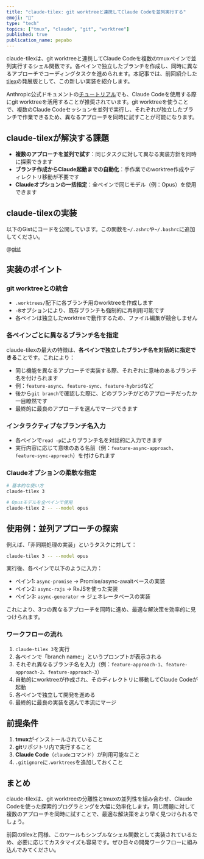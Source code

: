 ```yaml
---
title: "claude-tilex: git worktreeと連携してClaude Codeを並列実行する"
emoji: "🌳"
type: "tech"
topics: ["tmux", "claude", "git", "worktree"]
published: true
publication_name: pepabo
---
```


claude-tilexは、git worktreeと連携してClaude Codeを複数のtmuxペインで並列実行するシェル関数です。各ペインで独立したブランチを作成し、同時に異なるアプローチでコーディングタスクを進められます。本記事では、前回紹介した[tilex](https://zenn.dev/kentaro/articles/f3af8a9262180d)の発展版として、この新しい実装を紹介します。

Anthropic公式ドキュメントの[チュートリアル](https://docs.anthropic.com/en/docs/claude-code/tutorials#run-parallel-claude-code-sessions-with-git-worktrees)でも、Claude Codeを使用する際にgit worktreeを活用することが推奨されています。git worktreeを使うことで、複数のClaude Codeセッションを並列で実行し、それぞれが独立したブランチで作業できるため、異なるアプローチを同時に試すことが可能になります。

## claude-tilexが解決する課題

* **複数のアプローチを並列で試す**：同じタスクに対して異なる実装方針を同時に探索できます
* **ブランチ作成からClaude起動までの自動化**：手作業でのworktree作成やディレクトリ移動が不要です
* **Claudeオプションの一括指定**：全ペインで同じモデル（例：Opus）を使用できます

## claude-tilexの実装

以下のGistにコードを公開しています。この関数を`~/.zshrc`や`~/.bashrc`に追加してください。

@[gist](https://gist.github.com/kentaro/27c4f450de042d7f83a76aeba4e5cd26)

## 実装のポイント

### git worktreeとの統合

* `.worktrees/`配下に各ブランチ用のworktreeを作成します
* `-B`オプションにより、既存ブランチも強制的に再利用可能です
* 各ペインは独立したworktreeで動作するため、ファイル編集が競合しません

### 各ペインごとに異なるブランチ名を指定

claude-tilexの最大の特徴は、**各ペインで独立したブランチ名を対話的に指定できる**ことです。これにより：

* 同じ機能を異なるアプローチで実装する際、それぞれに意味のあるブランチ名を付けられます
* 例：`feature-async`、`feature-sync`、`feature-hybrid`など
* 後から`git branch`で確認した際に、どのブランチがどのアプローチだったか一目瞭然です
* 最終的に最良のアプローチを選んでマージできます

### インタラクティブなブランチ名入力

* 各ペインで`read -p`によりブランチ名を対話的に入力できます
* 実行内容に応じて意味のある名前（例：`feature-async-approach`、`feature-sync-approach`）を付けられます

### Claudeオプションの柔軟な指定

```bash
# 基本的な使い方
claude-tilex 3

# Opusモデルを全ペインで使用
claude-tilex 2 -- --model opus
```

## 使用例：並列アプローチの探索

例えば、「非同期処理の実装」というタスクに対して：

```bash
claude-tilex 3 -- --model opus
```

実行後、各ペインで以下のように入力：
- ペイン1: `async-promise` → Promise/async-awaitベースの実装
- ペイン2: `async-rxjs` → RxJSを使った実装
- ペイン3: `async-generator` → ジェネレータベースの実装

これにより、3つの異なるアプローチを同時に進め、最適な解決策を効率的に見つけられます。

### ワークフローの流れ

1. `claude-tilex 3`を実行
2. 各ペインで「branch name:」というプロンプトが表示される
3. それぞれ異なるブランチ名を入力（例：`feature-approach-1`、`feature-approach-2`、`feature-approach-3`）
4. 自動的にworktreeが作成され、そのディレクトリに移動してClaude Codeが起動
5. 各ペインで独立して開発を進める
6. 最終的に最良の実装を選んで本流にマージ

## 前提条件

1. **tmux**がインストールされていること
2. **git**リポジトリ内で実行すること
3. **Claude Code**（`claude`コマンド）が利用可能なこと
4. `.gitignore`に`.worktrees`を追加しておくこと

## まとめ

claude-tilexは、git worktreeの分離性とtmuxの並列性を組み合わせ、Claude Codeを使った探索的プログラミングを大幅に効率化します。同じ問題に対して複数のアプローチを同時に試すことで、最適な解決策をより早く見つけられるでしょう。

前回のtilexと同様、このツールもシンプルなシェル関数として実装されているため、必要に応じてカスタマイズも容易です。ぜひ日々の開発ワークフローに組み込んでみてください。